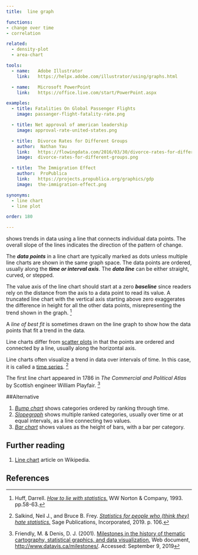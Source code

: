 ```yaml
---
title:  line graph

functions:
- change over time
- correlation

related:
  - density-plot
  - area-chart

tools:
  - name:   Adobe Illustrator
    link:   https://helpx.adobe.com/illustrator/using/graphs.html

  - name:   Microsoft PowerPoint
    link:   https://office.live.com/start/PowerPoint.aspx

examples:
  - title: Fatalities On Global Passenger Flights
    image: passanger-flight-fatality-rate.png

  - title: Net approval of american leadership
    image: approval-rate-united-states.png

  - title:  Divorce Rates for Different Groups
    author:  Nathan Yau
    link:   https://flowingdata.com/2016/03/30/divorce-rates-for-different-groups/
    image:  divorce-rates-for-different-groups.png

  - title:  The Immigration Effect
    author:  ProPublica
    link:   https://projects.propublica.org/graphics/gdp
    image:  the-immigration-effect.png

synonyms: 
  - line chart
  - line plot

order: 180

---
```


shows trends in data using a line that connects individual data points.  The overall slope of the lines indicates the direction of the pattern of change. 

<!--more-->
The ***data points*** in a line chart are typically marked as dots unless multiple line charts are shown in the same graph space. The data points are ordered, usually along the ***time or interval axis***. The ***data line*** can be either straight, curved, or stepped.

The value axis of the line chart should start at a zero ***baseline*** since readers rely on the distance from the axis to a data point to read its value. A truncated line chart with the vertical axis starting above zero exaggerates the difference in height for all the other data points, misrepresenting the trend shown in the graph. [^huff]
 
A *line of best fit* is sometimes drawn on the line graph to show how the data points that fit a trend in the data.

Line charts differ from [scatter plots](/scatter-plot) in that the points are ordered and connected by a line, usually along the horizontal axis. 
 
Line charts often visualize a trend in data over intervals of time. In this case, it is called a [time series](/time-series). [^salkind]

The first line chart appeared in 1786 in *The Commercial and Political Atlas* by Scottish engineer William Playfair. [^friendly]

 
##Alternative
1. [*Bump chart*](/bump-chart) shows categories ordered by ranking through time.
2. [*Slopegraph*](/slopegraph) shows multiple ranked categories, usually over time or at equal intervals, as a line connecting two values.
3. [*Bar chart*](/bar-chart) shows values as the height of bars, with a bar per category.


## Further reading
1. [Line chart](https://en.wikipedia.org/wiki/Line_chart) article on Wikipedia.

## References
[^huff]: Huff, Darrell. [*How to lie with statistics.*](https://archive.org/details/HowToLieWithStatistics) WW Norton & Company, 1993. pp.58-63.
[^salkind]: Salkind, Neil J., and Bruce B. Frey. [*Statistics for people who (think they) hate statistics.*](https://books.google.com/books?id=kIVf6uD3m30C) Sage Publications, Incorporated, 2019. p. 106.
[^friendly]: Friendly, M. & Denis, D. J. (2001). [Milestones in the history of thematic cartography, statistical graphics, and data visualization.](http://www.datavis.ca/milestones/) Web document, http://www.datavis.ca/milestones/. Accessed: September 9, 2019

